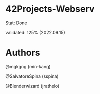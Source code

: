# 42Projects-Webserv

Stat: Done

validated: 125% (2022.09.15)

# Authors

@mgkgng (min-kang)

@SalvatoreSpina (sspina)

@Blenderwizard (jrathelo)
